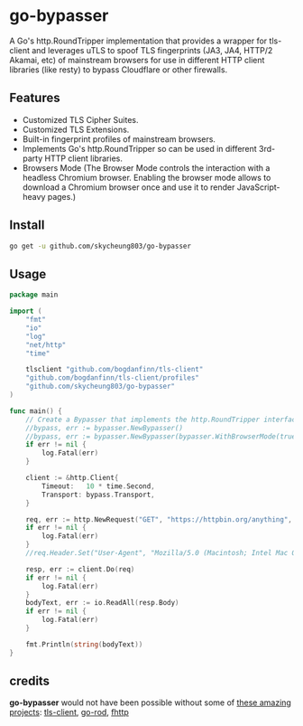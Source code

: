 # go-bypasser
A Go's http.RoundTripper implementation that provides a wrapper for tls-client and leverages uTLS to spoof TLS fingerprints (JA3, JA4, HTTP/2 Akamai, etc) of mainstream browsers for use in different HTTP client libraries (like resty) to bypass Cloudflare or other firewalls.

## Features

- Customized TLS Cipher Suites.
- Customized TLS Extensions.
- Built-in fingerprint profiles of mainstream browsers.
- Implements Go's http.RoundTripper so can be used in different 3rd-party HTTP client libraries.
- Browsers Mode (The Browser Mode controls the interaction with a headless Chromium browser. Enabling the browser mode allows to download a Chromium browser once and use it to render JavaScript-heavy pages.)

## Install

```bash
go get -u github.com/skycheung803/go-bypasser
```

## Usage

```go
package main

import (
	"fmt"
	"io"
	"log"
	"net/http"
	"time"

	tlsclient "github.com/bogdanfinn/tls-client"
	"github.com/bogdanfinn/tls-client/profiles"
	"github.com/skycheung803/go-bypasser"
)

func main() {
	// Create a Bypasser that implements the http.RoundTripper interface
	//bypass, err := bypasser.NewBypasser()
	//bypass, err := bypasser.NewBypasser(bypasser.WithBrowserMode(true),bypasser.WithBrowserHeadless(false))
	if err != nil {
		log.Fatal(err)
	}

	client := &http.Client{
		Timeout:   10 * time.Second,
		Transport: bypass.Transport,
	}

	req, err := http.NewRequest("GET", "https://httpbin.org/anything", nil)
	if err != nil {
		log.Fatal(err)
	}
	//req.Header.Set("User-Agent", "Mozilla/5.0 (Macintosh; Intel Mac OS X 10_15_7) AppleWebKit/537.36 (KHTML, like Gecko) Chrome/130.0.0.0 Safari/537.36")

	resp, err := client.Do(req)
	if err != nil {
		log.Fatal(err)
	}
	bodyText, err := io.ReadAll(resp.Body)
	if err != nil {
		log.Fatal(err)
	}

	fmt.Println(string(bodyText))
}
```

## credits  
__go-bypasser__ would not have been possible without some of [these amazing projects](./go.mod): [tls-client](github.com/bogdanfinn/tls-client), [go-rod](https://github.com/go-rod/rod), [fhttp](https://github.com/useflyent/fhttp)